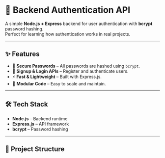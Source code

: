 # 🚀 Backend Authentication API

A simple **Node.js + Express** backend for user authentication with **bcrypt** password hashing.  
Perfect for learning how authentication works in real projects.

---

## ✨ Features
- 🔐 **Secure Passwords** – All passwords are hashed using `bcrypt`.
- 📝 **Signup & Login APIs** – Register and authenticate users.
- ⚡ **Fast & Lightweight** – Built with Express.js.
- 📂 **Modular Code** – Easy to scale and maintain.

---

## 🛠️ Tech Stack
- **Node.js** – Backend runtime
- **Express.js** – API framework
- **bcrypt** – Password hashing

---

## 📁 Project Structure
